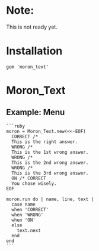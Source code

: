 
# Note:

This is not ready yet.

# Installation

    gem 'moron_text'

# Moron\_Text

## Example: Menu

    ```ruby
    moron = Moron_Text.new(<<-EOF)
      CORRECT /*
      This is the right answer.
      WRONG /*
      This is the 1st wrong answer.
      WRONG /*
      This is the 2nd wrong answer.
      WRONG /*
      This is the 3rd wrong answer.
      ON /* CORRECT
      You chose wisely.
    EOF

    moron.run do | name, line, text |
      case name
      when 'CORRECT'
      when 'WRONG'
      when 'ON'
      else
        text.next
      end
    end
    ```


